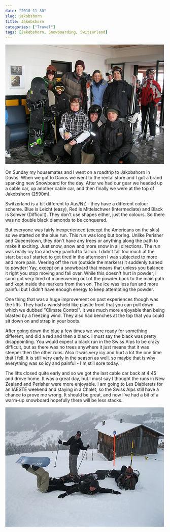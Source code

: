 ```yaml
---
date: "2010-11-30"
slug: jakobshorn
title: Jakobshorn
categories: ["Travel"]
tags: [Jakobshorn, Snowboarding, Switzerland]
---
```


![Skiing 022](skiing-022.jpg)

On Sunday my housemates and I went on a roadtrip to Jakobshorn in Davos. When we got to Davos we went to the rental store and I got a brand spanking new Snowboard for the day. After we had our gear we headed up a cable car, up another cable car, and then finally we were at the top of Jakobshorn (2590m).

Switzerland is a bit different to Aus/NZ - they have a different colour scheme. Blue is Leicht (easy), Red is Mittelschwer (Intermediate) and Black is Schwer (Difficult). They don't use shapes either, just the colours. So there was no double black diamonds to be conquered.

But everyone was fairly inexperienced (except the Americans on the skis) so we started on the blue run. This run was long but boring. Unlike Perisher and Queenstown, they don't have any trees or anything along the path to make it exciting. Just snow, snow and more snow in all directions. The run was really icy too and very painful to fall on. I didn't fall too much at the start but as I started to get tired in the afternoon I was subjected to more and more pain. Veering off the run (outside the markers) it suddenly turned to powder! Yay, except on a snowboard that means that unless you balance it right you stop moving and fall over. While this doesn't hurt in powder, I soon got very tired of maneuvering out of the powder back to the main path and kept inside the markers from then on. The ice was less fun and more painful but I didn't have enough energy to keep attempting the powder.

One thing that was a huge improvement on past experiences though was the lifts. They had a windshield like plastic front that you can pull down which we dubbed "Climate Control". It was much more enjoyable than being blasted by a freezing wind. They also had benches at the top that you could sit down on and strap in your boots.

After going down the blue a few times we were ready for something different, and did a red and then a black. I must say the black was pretty disappointing. You would expect a black run in the Swiss Alps to be crazy difficult, but as there was no trees anywhere it just means that it was steeper then the other runs. Also it was very icy and hurt a lot the one time that I fell. It is still very early in the season as well, so maybe that is why everything was so icy and painful - I'm still sore today.

The lifts closed quite early and so we got the last cable car back at 4:45 and drove home. It was a great day, but I must say I thought the runs in New Zealand and Perisher were more enjoyable. I am going to Les Diablerets for an IAESTE weekend and staying in a Chalet, so the Swiss Alps still have a chance to prove me wrong. It should be great, and now I've had a bit of a warm-up snowboard hopefully there will be less stacks.

![](Skiing26.jpg)
